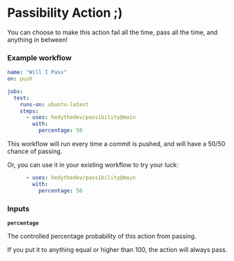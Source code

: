 # Passibility Action ;)

You can choose to make this action fail all the time, pass all the time, and anything in between!

### Example workflow

```yaml
name: "Will I Pass"
on: push

jobs:
  test:
    runs-on: ubuntu-latest
    steps:
      - uses: hedythedev/passibility@main
        with:
          percentage: 50
```

This workflow will run every time a commit is pushed, and will have a 50/50 chance of passing.

Or, you can use it in your existing workflow to try your luck:

```yaml
      - uses: hedythedev/passibility@main
        with:
          percentage: 50
```

### Inputs

**`percentage`**

The controlled percentage probability of this action from passing.

If you put it to anything equal or higher than 100, the action will always pass.
